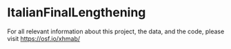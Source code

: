 # ItalianFinalLengthening

For all relevant information about this project, the data, and the code, please visit
https://osf.io/xhmab/
